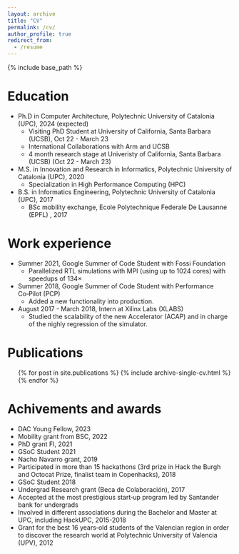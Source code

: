 ```yaml
---
layout: archive
title: "CV"
permalink: /cv/
author_profile: true
redirect_from:
  - /resume
---
```


{% include base_path %}

Education
======
* Ph.D in Computer Architecture, Polytechnic University of Catalonia (UPC), 2024 (expected)
  * Visiting PhD Student at University of California, Santa Barbara (UCSB), Oct 22 - March 23 
  * International Collaborations with Arm and UCSB
  * 4 month research stage at Univeristy of California, Santa Barbara (UCSB) (Oct 22 - March 23)
* M.S. in Innovation and Research in Informatics, Polytechnic University of Catalonia (UPC), 2020
  * Specialization in High Performance Computing (HPC)
* B.S. in Informatics Engineering, Polytechnic University of Catalonia (UPC), 2017
  * BSc mobility exchange, Ecole Polytechnique Federale De Lausanne (EPFL) , 2017

Work experience
======
* Summer 2021, Google Summer of Code Student with Fossi Foundation
  * Parallelized RTL simulations with MPI (using up to 1024 cores) with speedups of 134×
* Summer 2018, Google Summer of Code Student with Performance Co‑Pilot (PCP)
  * Added a new functionality into production.
* August 2017 - March 2018, Intern at Xilinx Labs (XLABS)
  * Studied the scalability of the new Accelerator (ACAP) and in charge of the nighly regression of the simulator.
  


Publications
======
  <ul>{% for post in site.publications %}
    {% include archive-single-cv.html %}
  {% endfor %}</ul>

Achivements and awards
======
* DAC Young Fellow, 2023
* Mobility grant from BSC, 2022
* PhD grant FI, 2021
* GSoC Student 2021
* Nacho Navarro grant, 2019
* Participated in more than 15 hackathons (3rd prize in Hack the Burgh and Octocat Prize, finalist team in Copenhacks), 2018
* GSoC Student 2018
* Undergrad Research grant (Beca de Colaboración), 2017
* Accepted at the most prestigious start‑up program led by Santander bank for undergrads
* Involved in different associations during the Bachelor and Master at UPC, including HackUPC, 2015-2018
* Grant for the best 16 years‑old students of the Valencian region in order to discover the research world at Polytechnic University of Valencia (UPV), 2012